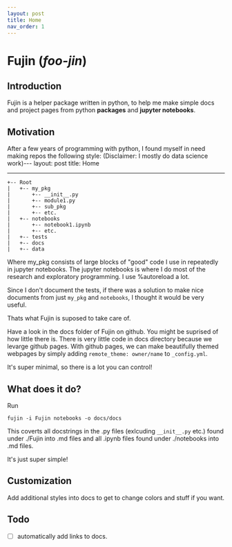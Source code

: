 ```yaml
---
layout: post
title: Home
nav_order: 1
---
```


# Fujin (*foo-jin*)

## Introduction

Fujin is a helper package written in python, to help me make simple docs and project pages from python **packages** and **jupyter notebooks**.


## Motivation
After a few years of programming with python, I found myself in need making repos the following style:
(Disclaimer: I mostly do data science work)---
layout: post
title: Home

---


```
+-- Root
|   +-- my_pkg
|       +-- __init__.py
|       +-- module1.py
|       +-- sub_pkg
|       +-- etc.
|   +-- notebooks
|       +-- notebook1.ipynb
|       +-- etc.
|   +-- tests
|   +-- docs
|   +-- data
```

Where my_pkg consists of large blocks of "good" code I use in repeatedly in jupyter notebooks. The jupyter notebooks is where I do most of the research and exploratory programming. I use %autoreload a lot.

Since I don't document the tests, if there was a solution to make nice documents from just `my_pkg` and `notebooks`, I thought it would be very useful.

Thats what Fujin is suposed to take care of. 

Have a look in the docs folder of Fujin on github. You might be suprised of how little there is. There is very little code in docs directory because we levarge github pages. With github pages, we can make beautifully themed webpages by simply adding `remote_theme: owner/name` to `_config.yml`.

It's super minimal, so there is a lot you can control!

## What does it do?

Run 

```
fujin -i Fujin notebooks -o docs/docs
```

This coverts all docstrings in the .py files (exlcuding `__init__.py` etc.) found under ./Fujin into .md files and all .ipynb files found under ./notebooks into .md files.

It's just super simple!

## Customization

Add additional styles into docs to get to change colors and stuff if you want.

## Todo

- [ ] automatically add links to docs.
